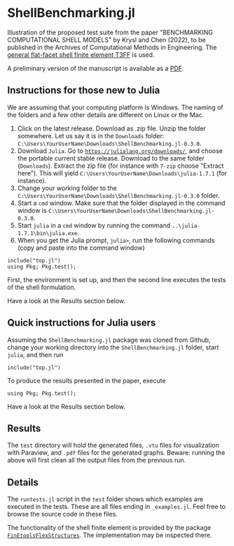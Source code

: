 # ShellBenchmarking.jl

Illustration of the proposed test suite from the paper "BENCHMARKING COMPUTATIONAL SHELL MODELS"
by Krysl and Chen (2022), to be published in the Archives of Computational Methods in Engineering.
The [general flat-facet shell finite element T3FF](https://onlinelibrary.wiley.com/doi/abs/10.1002/nme.6944) is used. 

A preliminary version of the manuscript is available as a [PDF](docs/Benchmarking_shell_models-07-13-2022-a.pdf).

## Instructions for those new to Julia

We are assuming that your computing platform is Windows. The naming of the
folders and a few other details are different on Linux or the Mac. 

1. Click on the latest release. Download as .zip file. Unzip the folder
    somewhere. Let us say it is in the `Downloads` folder:
    `C:\Users\YourUserName\Downloads\ShellBenchmarking.jl-0.3.0`. 
2. Download `Julia`. Go to [`https://julialang.org/downloads/`](https://julialang.org/downloads/), and choose the portable current stable release. Download to the same folder (`Downloads`).  Extract the zip file (for instance with `7-zip` choose "Extract here"). This will yield `C:\Users\YourUserName\Downloads\julia-1.7.1` (for instance).
2. Change your working folder to the `C:\Users\YourUserName\Downloads\ShellBenchmarking.jl-0.3.0` folder. 
3. Start a `cmd` window. Make sure that the folder displayed in the command window is  `C:\Users\YourUserName\Downloads\ShellBenchmarking.jl-0.3.0`.
4. Start `julia` in a `cmd` window by running the command `..\julia-1.7.1\bin\julia.exe`. 
5. When you get the Julia prompt, `julia>`, run the following commands (copy and paste into the command window)
```
include("top.jl")
using Pkg; Pkg.test(); 
```
First, the environment is set up, and then the second line executes the tests of the shell formulation.

Have a look at the Results section below.

## Quick instructions for Julia users

Assuming the `ShellBenchmarking.jl` package was cloned from Github, change your working directory
into the `ShellBenchmarking.jl` folder, start `julia`, and then run
```
include("top.jl")
```
To produce the results presented in the paper, execute
```
using Pkg; Pkg.test(); 
```
Have a look at the Results section below.

## Results

The `test` directory will hold the generated files, `.vtu` files for 
visualization with Paraview, and `.pdf` files for the generated graphs.
Beware: running the above will first clean all the output files from the previous run.

## Details

The `runtests.jl` script in the `test` folder shows which examples are executed in the tests.
These are all files ending in `_examples.jl`. Feel free to browse the source code in these files.

The functionality of the shell finite element is provided by the package
[`FinEtoolsFlexStructures`](https://github.com/PetrKryslUCSD/FinEtoolsFlexStructures.jl). The implementation may be inspected there.
